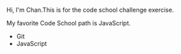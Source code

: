 Hi, I'm Chan.This is for the code school challenge exercise. 

My favorite Code School path is JavaScript.

* Git
* JavaScript
